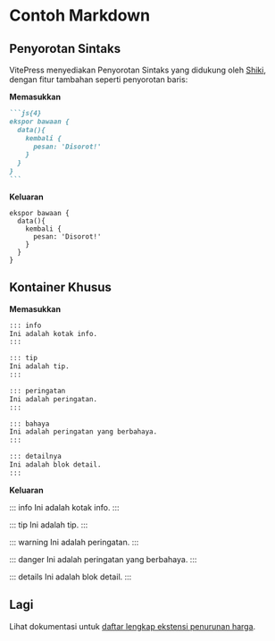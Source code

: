 # Contoh Markdown

## Penyorotan Sintaks

VitePress menyediakan Penyorotan Sintaks yang didukung oleh [Shiki](https://github.com/shikijs/shiki), dengan fitur tambahan seperti penyorotan baris:

**Memasukkan**

````md
```js{4}
ekspor bawaan {
  data(){
    kembali {
      pesan: 'Disorot!'
    }
  }
}
```
````

**Keluaran**

```js{4}
ekspor bawaan {
  data(){
    kembali {
      pesan: 'Disorot!'
    }
  }
}
```

## Kontainer Khusus

**Memasukkan**

```md
::: info
Ini adalah kotak info.
:::

::: tip
Ini adalah tip.
:::

::: peringatan
Ini adalah peringatan.
:::

::: bahaya
Ini adalah peringatan yang berbahaya.
:::

::: detailnya
Ini adalah blok detail.
:::
```

**Keluaran**

::: info
Ini adalah kotak info.
:::

::: tip
Ini adalah tip.
:::

::: warning
Ini adalah peringatan.
:::

::: danger
Ini adalah peringatan yang berbahaya.
:::

::: details
Ini adalah blok detail.
:::

## Lagi

Lihat dokumentasi untuk [daftar lengkap ekstensi penurunan harga](https://vitepress.dev/guide/markdown).

